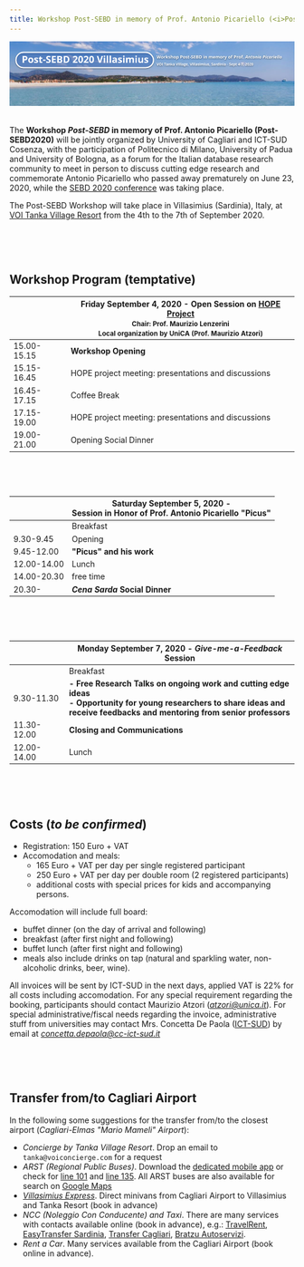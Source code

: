 ```yaml
---
title: Workshop Post-SEBD in memory of Prof. Antonio Picariello (<i>Post-SEBD2020</i>)
---
```


<div  class="row justify-content-center">
          <div class="col-lg-4 col-md-6 text-center">
            <div class="service-box mt-5 mx-auto">
             <img class="mx-auto rounded" src="img/post-sebd_banner.png" />
            </div>
          </div>
</div>
<br/>

The **Workshop *Post-SEBD* in memory of Prof. Antonio Picariello (Post-SEBD2020)** will be jointly organized by University of Cagliari and ICT-SUD Cosenza, with the participation of Politecnico di Milano, University of Padua and University of Bologna, as a forum 
for the Italian database research community to meet in person to discuss cutting edge research and commemorate Antonio Picariello who passed away prematurely on June 23, 2020, while the [SEBD 2020 conference](https://sebd2020.unica.it/) was taking place.

The Post-SEBD Workshop will take place in Villasimius (Sardinia), Italy, at [VOI Tanka Village Resort](https://www.voitankavillage.com/) from the 4th to the 7th of September 2020.



<div style="padding-top:50px"></div>


## Workshop Program (temptative)


|    | Friday September 4, 2020 - Open Session on [HOPE Project](https://sites.google.com/diag.uniroma1.it/prin-hope2017) <br/> <small class="text-muted">Chair: Prof. Maurizio Lenzerini </small> <br/> <small class="text-muted">Local organization by UniCA (Prof. Maurizio Atzori)</small>   |
| ------ | ----------------------- |
| 15.00-15.15 | **Workshop Opening**   |
| 15.15-16.45 | HOPE project meeting: presentations and discussions   |
| 16.45-17.15 | Coffee Break  |
| 17.15-19.00 | HOPE project meeting: presentations and discussions  |
| 19.00-21.00 | Opening Social Dinner   |


<div style="padding-top:50px"></div>


|    | Saturday September 5, 2020 - <br/> Session in Honor of Prof. Antonio Picariello "Picus"  |
| ------ | ----------------------- |
| | Breakfast   |
| 9.30-9.45 | Opening   |
| 9.45-12.00 | **"Picus" and his work**   |
| 12.00-14.00 | Lunch   |
| 14.00-20.30 | free time   |
| 20.30- | ***Cena Sarda* Social Dinner**    |


<div style="padding-top:50px"></div>


|     |   Monday September 7, 2020  -  *Give-me-a-Feedback* Session    |
| ------------- | ------------- |
| | Breakfast   |
| 9.30-11.30 | <b>  - Free Research Talks on ongoing work and cutting edge ideas <br/> - Opportunity for young researchers to share ideas and <br/>receive feedbacks and mentoring from senior professors </b>  |
| 11.30-12.00 |  <b> Closing and Communications </b> |
| 12.00-14.00 | Lunch   |



<div style="padding-top:50px"></div>


Costs (*to be confirmed*)
-----------------------
 * Registration: 150 Euro + VAT
 * Accomodation and meals:
    * 165 Euro + VAT per day per single registered participant
    * 250 Euro + VAT per day per double room (2 registered participants)
    * additional costs with special prices for kids and accompanying persons.

Accomodation will include full board:
   - buffet dinner (on the day of arrival and following)
   - breakfast (after first night and following)
   - buffet lunch (after first night and following)
   - meals also include drinks on tap (natural and sparkling water, non-alcoholic drinks, beer, wine).
   
All invoices will be sent by ICT-SUD in the next days, applied VAT is 22% for all costs including accomodation. 
For any special requirement regarding the booking, participants should contact Maurizio Atzori (*atzori@unica.it*).
For special administrative/fiscal needs regarding the invoice, administrative stuff from universities may contact Mrs. Concetta De Paola ([ICT-SUD](https://www.cc-ict-sud.it/)) by email at *concetta.depaola@cc-ict-sud.it*
   


<div style="padding-top:50px"></div>

Transfer from/to Cagliari Airport
---------------------------------
In the following some suggestions for the transfer from/to the closest airport (*Cagliari-Elmas "Mario Mameli" Airport*):

 - *Concierge by Tanka Village Resort*. Drop an email to `tanka@voiconcierge.com` for a request
 - *ARST (Regional Public Buses)*. Download the [dedicated mobile app](https://play.google.com/store/apps/details?id=com.sardegna.trasporti.arsttrasporti&hl=it) or check for [line 101](http://www.arstspa.info/101.pdf) and [line 135](http://www.arstspa.info/135.pdf).
 All ARST buses are also available for search on [Google Maps](http://www.arst.sardegna.it/orari_e_autolinee/Servizi_extraurbani.html)
 - *[Villasimius Express](http://www.villasimiusexpress.it/mobile/informazioni-utili/)*. Direct minivans from Cagliari Airport to Villasimius and Tanka Resort (book in advance)
 - *NCC (Noleggio Con Conducente) and Taxi*. There are many services with contacts available online (book in advance), e.g.: [TravelRent](http://travelrent.it/), [EasyTransfer Sardinia](http://www.easytransfersardinia.it/), [Transfer Cagliari](http://www.transfer-cagliari.it/), [Bratzu Autoservizi](https://www.autoservizibratzu.it/servizi/taxi-ncc-aeroporto-cagliari-tanka-village.php).
 - *Rent a Car*. Many services available from the Cagliari Airport (book online in advance).



<style>
.anchor {
    display: block;
    position: relative;
    top: -50px;
    visibility: hidden;
}
</style>

<script src="/vendor/jquery/jquery.min.js"></script>
<script type="text/javascript">
function goBack() {
  window.history.back();
}
  window.addEventListener('load', function () {
     $('table').addClass('table').addClass('table-bordered');
     $(".navbar-brand").text(" Post-SEBD2020 Villasimius");
     $("#navbarResponsive").remove();
  })
</script>


